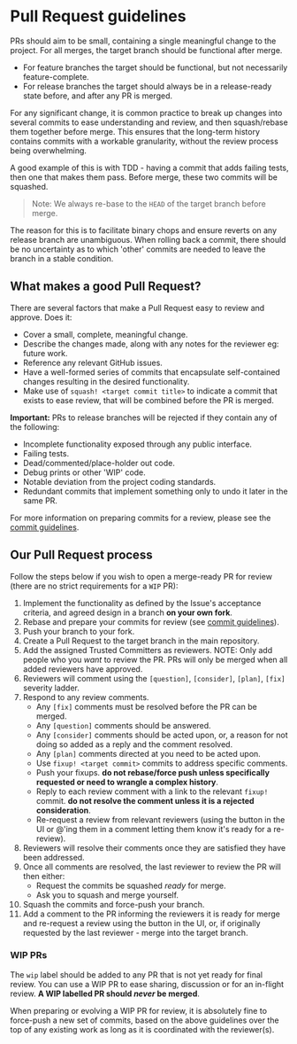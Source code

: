 # Pull Request guidelines

PRs should aim to be small, containing a single meaningful change to
the project. For all merges, the target branch should be functional
after merge.
- For feature branches the target should be functional, but not
  necessarily feature-complete.
- For release branches the target should always be in a release-ready
  state before, and after any PR is merged.

For any significant change, it is common practice to break up changes
into several commits to ease understanding and review, and then
squash/rebase them together before merge. This ensures that the
long-term history contains commits with a workable granularity, without
the review process being overwhelming.

A good example of this is with TDD - having a commit that adds failing
tests, then one that makes them pass. Before merge, these two commits
will be squashed.

> Note: We always re-base to the `HEAD` of the target branch before
> merge.

The reason for this is to facilitate binary chops and ensure reverts on
any release branch are unambiguous. When rolling back a commit, there
should be no uncertainty as to which 'other' commits are needed to leave
the branch in a stable condition.


## What makes a good Pull Request?

There are several factors that make a Pull Request easy to review and
approve. Does it:

- Cover a small, complete, meaningful change.
- Describe the changes made, along with any notes for the reviewer eg:
  future work.
- Reference any relevant GitHub issues.
- Have a well-formed series of commits that encapsulate self-contained
  changes resulting in the desired functionality.
- Make use of `squash! <target commit title>` to indicate a commit that
  exists to ease review, that will be combined before the PR is merged.

**Important:** PRs to release branches will be rejected if they contain
any of the following:

- Incomplete functionality exposed through any public interface.
- Failing tests.
- Dead/commented/place-holder out code.
- Debug prints or other 'WIP' code.
- Notable deviation from the project coding standards.
- Redundant commits that implement something only to undo it later in
  the same PR.

For more information on preparing commits for a review, please see the
[commit guidelines](COMMITS.md).


## Our Pull Request process

Follow the steps below if you wish to open a merge-ready PR for review
(there are no strict requirements for a `WIP` PR):

1. Implement the functionality as defined by the Issue's acceptance
   criteria, and agreed design in a branch **on your own fork**.
2. Rebase and prepare your commits for review (see
   [commit guidelines](COMMITS.md)).
3. Push your branch to your fork.
4. Create a Pull Request to the target branch in the main repository.
5. Add the assigned Trusted Committers as reviewers. NOTE: Only add
   people who you _want_ to review the PR. PRs will only be merged when
   all added reviewers have approved.
6. Reviewers will comment using the `[question]`, `[consider]`,
   `[plan]`, `[fix]` severity ladder.
7. Respond to any review comments.
    - Any `[fix]` comments must be resolved before the PR can be merged.
    - Any `[question]` comments should be answered.
    - Any `[consider]` comments should be acted upon, or, a reason for
      not doing so added as a reply and the comment resolved.
    - Any `[plan]` comments directed at you need to be acted upon.
    - Use `fixup! <target commit>` commits to address specific comments.
    - Push your fixups. **do not rebase/force push unless specifically
      requested or need to wrangle a complex history**.
    - Reply to each review comment with a link to the relevant `fixup!`
      commit. **do not resolve the comment unless it is a rejected
      consideration**.
    - Re-request a review from relevant reviewers (using the button in
      the UI or @'ing them in a comment letting them know it's ready for
      a re-review).
8. Reviewers will resolve their comments once they are satisfied they
   have been addressed.
9. Once all comments are resolved, the last reviewer to review the PR
   will then either:
    - Request the commits be squashed _ready_ for merge.
    - Ask you to squash and merge yourself.
10. Squash the commits and force-push your branch.
11. Add a comment to the PR informing the reviewers it is ready for
    merge and re-request a review using the button in the UI, or, if
    originally requested by the last reviewer - merge into the target
    branch.

### WIP PRs

The `wip` label should be added to any PR that is not yet ready for
final review. You can use a WIP PR to ease sharing, discussion or for
an in-flight review. **A WIP labelled PR should _never_ be merged**.

When preparing  or evolving a WIP PR for review, it is absolutely fine
to force-push a new set of commits, based on the above guidelines over
the top of any existing work as long as it is coordinated with the
reviewer(s).

